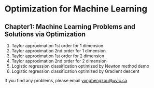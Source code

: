 # Optimization for Machine Learning
## Chapter1: Machine Learning Problems and Solutions via Optimization
1. Taylor approximation 1st order for 1 dimension
2. Taylor approximation 2nd order for 1 dimension
3. Taylor approximation 1st order for 2 dimension
4. Taylor approximation 2nd order for 2 dimension
5. Logistic regression classification optimized by Newton method demo
6. Logistic regression classification optimized by Gradient descent



If you find any problems, please email yonghengzou@uvic.ca
